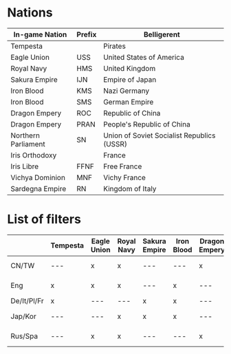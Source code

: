 # Nations

| In-game Nation | Prefix | Belligerent |
| --- | --- | --- |
| Tempesta | | Pirates |
| Eagle Union | USS | United States of America |
| Royal Navy | HMS |United Kingdom |
| Sakura Empire | IJN | Empire of Japan |
| Iron Blood | KMS | Nazi Germany |
| Iron Blood | SMS | German Empire |
| Dragon Empery | ROC | Republic of China |
| Dragon Empery | PRAN | People's Republic of China |
| Northern Parliament | SN | Union of Soviet Socialist Republics (USSR) |
| Iris Orthodoxy | | France |
| Iris Libre | FFNF | Free France |
| Vichya Dominion | MNF | Vichy France |
| Sardegna Empire | RN | Kingdom of Italy |

# List of filters
| | Tempesta | Eagle Union| Royal Navy| Sakura Empire| Iron Blood	| Dragon Empery | Northern Parliament | Iris | Vichya Dominion | Sardegna Empire |
| --- | --- | --- | --- | --- | --- | --- | --- | --- | --- | --- |
| CN/TW | --- | x | x | --- | --- | x | x | --- | --- | --- |
| Eng | x | x | x | --- | x | --- | --- | --- | --- | --- |
| De/It/Pl/Fr | x | --- | --- | x | x | --- | --- | x | x | x |
| Jap/Kor | --- | --- | x | x | x | --- | --- | --- | --- | --- |
| Rus/Spa | --- | x | x | --- | --- | x | x | --- | --- | --- |